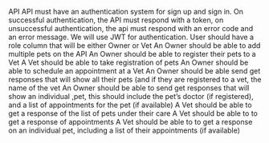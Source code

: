 API
API must have an authentication system for sign up and sign in. On successful authentication, the API must respond with a token, on unsuccessful authentication, the api must respond with an error code and an error message. We will use JWT for authentication.
User should have a role column that will be either Owner or Vet
An Owner should be able to add multiple pets on the API
An Owner should be able to register their pets to a Vet
A Vet should be able to take registration of pets
An Owner should be able to schedule an appointment at a Vet
An Owner should be able send get responses that will show all their pets (and if they are registered to a vet, the name of the vet
An Owner should be able to send get responses that will show an individual ,pet, this should include the pet’s doctor (if registered), and a list of appointments for the pet (if available)
A Vet should be able to get a response of the list of pets under their care
A Vet should be able to to get a response of appointments
A Vet should be able to to get a response on an individual pet, including a list of their appointments (if available)
